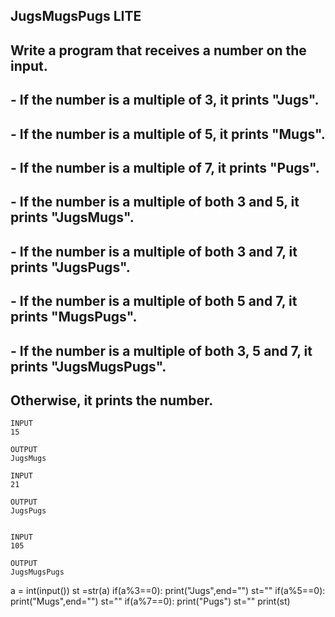 ## JugsMugsPugs LITE
##  Write a program that receives a number on the input.
##   - If the number is a multiple of 3, it prints "Jugs". 
##   - If the number is a multiple of 5, it prints "Mugs".
##   - If the number is a multiple of 7, it prints "Pugs".

##   - If the number is a multiple of both 3 and 5, it prints "JugsMugs".
##   - If the number is a multiple of both 3 and 7, it prints "JugsPugs".
##   - If the number is a multiple of both 5 and 7, it prints "MugsPugs".
##   - If the number is a multiple of both 3, 5 and 7, it prints "JugsMugsPugs".
## Otherwise, it prints the number.

```
INPUT 
15

OUTPUT
JugsMugs

INPUT 
21

OUTPUT
JugsPugs


INPUT 
105

OUTPUT 
JugsMugsPugs

```

a = int(input())
st =str(a)
if(a%3==0):
  print("Jugs",end="")
  st=""
if(a%5==0): 
  print("Mugs",end="")
  st=""
if(a%7==0):
  print("Pugs")
  st=""
print(st)

